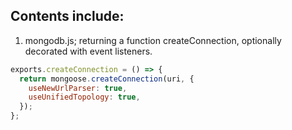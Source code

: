 ## Contents include:

1. mongodb.js; returning a function createConnection, optionally decorated with event listeners.

```javascript
exports.createConnection = () => {
  return mongoose.createConnection(uri, {
    useNewUrlParser: true,
    useUnifiedTopology: true,
  });
};
```
